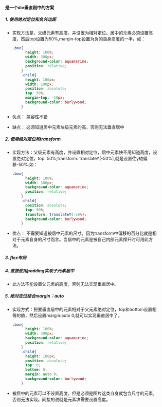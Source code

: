 #### 是一个div垂直剧中的方案

##### 1. 使用绝对定位和负外边距

* 实现方法是，父级元素有高度，并设置为相对定位。居中的元素必须设置高度，然后top设置为50%,margin-top设置为负的自身高度的一半，如：

  ```css
  .box{
        height: 100%;
        width: 300px;
        background-color: aquamarine;
        position: relative;
      }
      .child{
        height: 100px;
        width: 100px;
        position: absolute;
        top: 50%;
        margin-top: -50px;
        background-color: burlywood;
      }
  ```

* 优点： 兼容性不错

* 缺点： 必须知道居中元素块级元素的高，否则无法垂直居中

##### 2.  使用绝对定位和transform

* 实现方法：父级元素有高度，并设置相对定位，居中元素快不用知道高度，设置绝对定位，top: 50%;transform: translateY(-50%),就是设置往y轴偏移-50%.如：

  ```css
  .box{
        height: 100%;
        width: 300px;
        background-color: aquamarine;
        position: relative;
      }
      .child{
        position: absolute;
        top: 50%;
        transform: translateY(-50%);
        background-color: burlywood;
      }
  ```

* 优点： 不需要知道被居中元素的尺寸，因为transform中偏移的百分比就是相对于元素自身的尺寸而言。当居中的元素是被自己内部元素撑开时可用此方法。

##### 3. flex布局

##### 4. 直接使用padding实现子元素居中

* 此方法不能设置父元素的高度，否则无法实现垂直居中。

##### 5. 绝对定位结合margin：auto

* 实现方式：把要垂直居中的元素相对于父元素绝对定位，top和bottom设置相等的值，然后设置margin:auto 0,就可以实现垂直居中了。

  ```css
  .box{
        height: 100%;
        width: 300px;
        background-color: aquamarine;
        position: relative;
      }
      .child{
        height: 100px;
        position: absolute;
        top: 0;
        bottom: 0;
        margin: auto 0;
        background-color: burlywood;
      }
  ```

* 被居中的元素可以不设置高度，但是必须是图片这类自身就包含尺寸的元素，否则无法实现。间接的说就是元素块需要设置高度。


